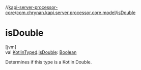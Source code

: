 //[kapi-server-processor-core](../../index.md)/[com.chrynan.kapi.server.processor.core.model](index.md)/[isDouble](is-double.md)

# isDouble

[jvm]\
val [KotlinTyped](-kotlin-typed/index.md).[isDouble](is-double.md): [Boolean](https://kotlinlang.org/api/latest/jvm/stdlib/kotlin/-boolean/index.html)

Determines if this type is a Kotlin Double.
